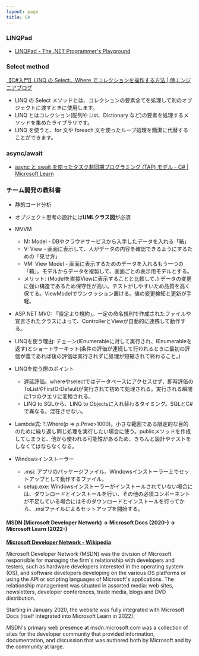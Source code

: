 ```yaml
---
layout: page
title: C#
---
```


### LINQPad
- [LINQPad - The .NET Programmer's Playground](https://www.linqpad.net/)

### Select method
[【C#入門】LINQ の Select、Where でコレクションを操作する方法 | 侍エンジニアブログ](https://www.sejuku.net/blog/47172)

- LINQ の Select メソッドとは、コレクションの要素全てを処理して別のオブジェクトに渡すときに使用します。
- LINQ とはコレクション(配列や List、Dictionary など)の要素を処理するメソッドを集めたライブラリです。
- LINQ を使うと、for 文や foreach 文を使ったループ処理を簡潔に代替することができます。

### async/await
* [async と await を使ったタスク非同期プログラミング (TAP) モデル - C# | Microsoft Learn](https://learn.microsoft.com/ja-jp/dotnet/csharp/asynchronous-programming/task-asynchronous-programming-model)

### チーム開発の教科書
* 静的コード分析
* オブジェクト思考の設計には**UMLクラス図**が必須
* MVVM
  * M: Model - DBやクラウドサービスから入手したデータを入れる「箱」
  * V: View - 画面に表示して、人がデータの内容を確認できるようにするための「見せ方」
  * VM: View Model - 画面に表示するためのデータを入れるもう一つの「箱」。モデルからデータを複製して、画面ごとの表示用モデルとする。
  * メリット: (Modelを直接Viewに表示することと比較して、) データの変更に強い構造であるため保守性が高い。テストがしやすいため品質を高く保てる。ViewModelでワンクッション置ける。値の変更検知と更新が手軽。

* ASP.NET MVC: 「設定より規約」。一定の命名規則で作成されたファイルや宣言されたクラスによって、ControllerとViewが自動的に連携して動作する。
* LINQを使う理由: チェーン(IEnumerable<T>に対して実行され、IEnumerable<T>を返す)とショートサーキット(条件の評価が連続して行われるときに最初の評価が義であれば後の評価は実行されずに処理が短縮されて終わること。)
* LINQを使う際のポイント
  * 遅延評価。whereやselectではデータベースにアクセスせず、即時評価のToListやFirstOrDefaultが実行されて初めて処理される。実行される瞬間に1つのクエリに変換される。
  * LINQ to SQLから、LINQ to Objectsに入れ替わるタイミング。SQLとC#で異なる。混在させない。
* Lambda式: ?.Where(p => p.Prive>1000)。小さな範囲である限定的な目的のために繰り返し同じ処理を実行したい場合に使う。publicメソッドを作成してしまうと、他から使われる可能性があるため、きちんと設計やテストをしなくてはならなくなる。
* Windowsインストーラー
  * .msi: アプリのパッケージファイル。Windowsインストーラー上でセットアップとして動作するファイル。
  * setup.exe: Windowsインストーラーがインストールされていない場合には、ダウンロードとインストールを行い、その他の必須コンポーネントが不足している場合にはそのダウンロードとインストールを行ってから、.msiファイルによるセットアップを開始する。



#### MSDN (Microsoft Developer Network) -> Microsoft Docs (2020-) -> Microsoft Learn (2022-)
**[Microsoft Developer Network - Wikipedia](https://en.wikipedia.org/wiki/Microsoft_Developer_Network)**

Microsoft Developer Network (MSDN) was the division of Microsoft responsible for managing the firm's relationship with developers and testers, such as hardware developers interested in the operating system (OS), and software developers developing on the various OS platforms or using the API or scripting languages of Microsoft's applications. The relationship management was situated in assorted media: web sites, newsletters, developer conferences, trade media, blogs and DVD distribution.

Starting in January 2020, the website was fully integrated with Microsoft Docs (itself integrated into Microsoft Learn in 2022).

MSDN's primary web presence at msdn.microsoft.com was a collection of sites for the developer community that provided information, documentation, and discussion that was authored both by Microsoft and by the community at large.


